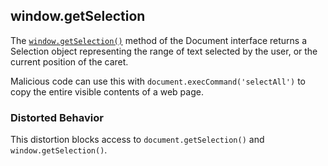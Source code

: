 ## window.getSelection

The [`window.getSelection()`](https://developer.mozilla.org/en-US/docs/Web/API/window/getSelection) method of the Document interface returns a Selection object representing the range of text selected by the user, or the current position of the caret.

Malicious code can use this with `document.execCommand('selectAll')` to copy the entire visible contents of a web page. 

### Distorted Behavior

This distortion blocks access to `document.getSelection()` and `window.getSelection()`.
